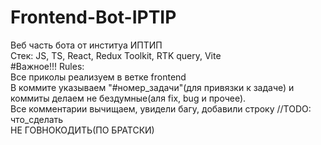 # Frontend-Bot-IPTIP
Веб часть бота от институа ИПТИП\
Стек: JS, TS, React, Redux Toolkit, RTK query, Vite\
#Важное!!! Rules:\
Все приколы реализуем в ветке frontend\
В коммите указываем "#номер_задачи"(для привязки к задаче) и коммиты делаем не бездумные(аля fix, bug и прочее).\
Все комментарии вычищаем, увидели багу, добавили строку //TODO: что_сделать\
НЕ ГОВНОКОДИТЬ(ПО БРАТСКИ)
